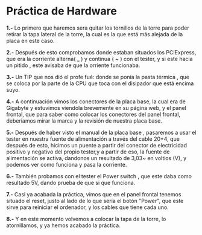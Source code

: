 # Práctica de Hardware

**1.-** Lo primero que haremos sera quitar los tornillos de la torre para poder retirar la tapa lateral de la torre, la cual es la que 
está más alejada de la placa en este caso.

**2.-** Después de esto comprobamos donde estaban situados los PCIExpress, que era la corriente alterna( _ ) y contínua ( ~ ) con el tester, 
y si este hacia un pitido , este avisaba de que la orriente funcionaba.

**3.-** Un TIP que nos dió el profe fué: donde se ponía la pasta térmica , que se coloca por la parte de la CPU que toca con el disipador 
que está encima suyo.

**4.-** A continuación vimos los conectores de la placa base, la cual era de Gigabyte y estuvimos viendola brevemente en su página web,
y el panel frontal, que para saber como colocar los conectores del panel frontal,
deberiamos mirar la marca y la revisión de nuestra placa base.

**5.-** Después de haber visto el manual de la placa base , pasaremos a usar el tester en nuestra fuente de alimentación a través del cable
20+4, que después de esto, hicimos un puente a partir del conector de electricidad positivo y negativo del propio tester,y a partir
de eso, la fuente de alimentación se activa, dandonos un resultado de 3,03~ en voltios (V), y podemos ver como funciona y pasa la 
corriente. 

**6.-** También probamos con el tester el Power switch , que este daba como resultado 5V, dando prueba de que si que funciona.

**7.-** Casi ya acabada la práctica, vimos que en el panel frontal tenemos situado el reset, justo al lado de lo que seria el botón "Power", que este 
sirve para reiniciar el ordenador, y los cables que tiene cada uno.

**8.-** Y en este momento volvemos a colocar la tapa de la torre, lo atornillamos, y ya hemos acabado la práctica.
